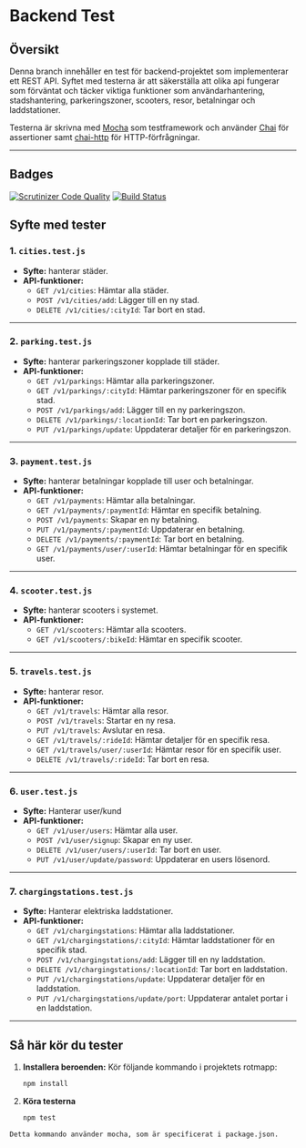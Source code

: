 # Backend Test

## Översikt
Denna branch innehåller en test för backend-projektet som implementerar ett REST API. Syftet med testerna är att säkerställa att olika api fungerar som förväntat och täcker viktiga funktioner som användarhantering, stadshantering, parkeringszoner, scooters, resor, betalningar och laddstationer.

Testerna är skrivna med [Mocha](https://mochajs.org/) som testframework och använder [Chai](https://www.chaijs.com/) för assertioner samt [chai-http](https://www.chaijs.com/plugins/chai-http/) för HTTP-förfrågningar.

---

## Badges
[![Scrutinizer Code Quality](https://scrutinizer-ci.com/g/<vinkeln>/<e-bike-vteam>/badges/quality-score.png?b=main)](https://scrutinizer-ci.com/g/<vinkeln>/<e-bike-vteam>/?branch=main)
[![Build Status](https://scrutinizer-ci.com/g/<vinkeln>/<e-bike-vteam>/badges/build.png?b=main)](https://scrutinizer-ci.com/g/<vinkeln>/<e-bike-vteam>/build-status/main)


## Syfte med tester

### 1. `cities.test.js`
- **Syfte:** hanterar städer.
- **API-funktioner:**
  - `GET /v1/cities`: Hämtar alla städer.
  - `POST /v1/cities/add`: Lägger till en ny stad.
  - `DELETE /v1/cities/:cityId`: Tar bort en stad.

---

### 2. `parking.test.js`
- **Syfte:** hanterar parkeringszoner kopplade till städer.
- **API-funktioner:**
  - `GET /v1/parkings`: Hämtar alla parkeringszoner.
  - `GET /v1/parkings/:cityId`: Hämtar parkeringszoner för en specifik stad.
  - `POST /v1/parkings/add`: Lägger till en ny parkeringszon.
  - `DELETE /v1/parkings/:locationId`: Tar bort en parkeringszon.
  - `PUT /v1/parkings/update`: Uppdaterar detaljer för en parkeringszon.

---

### 3. `payment.test.js`
- **Syfte:** hanterar betalningar kopplade till user och betalningar.
- **API-funktioner:**
  - `GET /v1/payments`: Hämtar alla betalningar.
  - `GET /v1/payments/:paymentId`: Hämtar en specifik betalning.
  - `POST /v1/payments`: Skapar en ny betalning.
  - `PUT /v1/payments/:paymentId`: Uppdaterar en betalning.
  - `DELETE /v1/payments/:paymentId`: Tar bort en betalning.
  - `GET /v1/payments/user/:userId`: Hämtar betalningar för en specifik user.

---

### 4. `scooter.test.js`
- **Syfte:** hanterar scooters i systemet.
- **API-funktioner:**
  - `GET /v1/scooters`: Hämtar alla scooters.
  - `GET /v1/scooters/:bikeId`: Hämtar en specifik scooter.

---

### 5. `travels.test.js`
- **Syfte:** hanterar resor.
- **API-funktioner:**
  - `GET /v1/travels`: Hämtar alla resor.
  - `POST /v1/travels`: Startar en ny resa.
  - `PUT /v1/travels`: Avslutar en resa.
  - `GET /v1/travels/:rideId`: Hämtar detaljer för en specifik resa.
  - `GET /v1/travels/user/:userId`: Hämtar resor för en specifik user.
  - `DELETE /v1/travels/:rideId`: Tar bort en resa.

---

### 6. `user.test.js`
- **Syfte:** Hanterar user/kund
- **API-funktioner:**
  - `GET /v1/user/users`: Hämtar alla user.
  - `POST /v1/user/signup`: Skapar en ny user.
  - `DELETE /v1/user/users/:userId`: Tar bort en user.
  - `PUT /v1/user/update/password`: Uppdaterar en users lösenord.

---

### 7. `chargingstations.test.js`
- **Syfte:** Hanterar elektriska laddstationer.
- **API-funktioner:**
  - `GET /v1/chargingstations`: Hämtar alla laddstationer.
  - `GET /v1/chargingstations/:cityId`: Hämtar laddstationer för en specifik stad.
  - `POST /v1/chargingstations/add`: Lägger till en ny laddstation.
  - `DELETE /v1/chargingstations/:locationId`: Tar bort en laddstation.
  - `PUT /v1/chargingstations/update`: Uppdaterar detaljer för en laddstation.
  - `PUT /v1/chargingstations/update/port`: Uppdaterar antalet portar i en laddstation.

---

## Så här kör du tester

1. **Installera beroenden:**
   Kör följande kommando i projektets rotmapp:
   ```bash
   npm install

2. **Köra testerna**
   ```bash
   npm test
```
Detta kommando använder mocha, som är specificerat i package.json.


